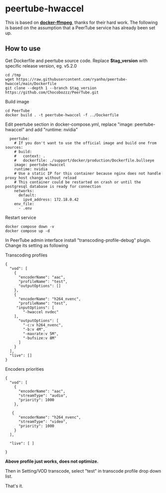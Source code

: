 

# peertube-hwaccel
This is based on **[docker-ffmpeg](https://github.com/linuxserver/docker-ffmpeg)**, thanks for their hard work. The following is based on the assumption that a PeerTube service has already been set up.

## How to use

Get Dockerfile and peertube source code. Replace **$tag_version** with specific release version, eg. v5.2.0

    cd /tmp
    wget https://raw.githubusercontent.com/ryanho/peertube-hwaccel/main/Dockerfile
    git clone --depth 1 --branch $tag_version https://github.com/Chocobozzz/PeerTube.git

Build image

    cd PeerTube
    docker build . -t peertube-hwaccel -f ../Dockerfile

Edit peertube section in docker-compose.yml, replace "image: peertube-hwaccel" and add "runtime: nvidia"

      peertube:
        # If you don't want to use the official image and build one from sources:
        # build:
        #   context: .
        #   dockerfile: ./support/docker/production/Dockerfile.bullseye
        image: peertube-hwaccel
        runtime: nvidia
        # Use a static IP for this container because nginx does not handle proxy host change without reload
        # This container could be restarted on crash or until the postgresql database is ready for connection
        networks:
          default:
            ipv4_address: 172.18.0.42
        env_file:
          - .env

Restart service

    docker compose down -v
    docker compose up -d


In PeerTube admin interface install "transcoding-profile-debug" plugin. Change its setting as following

Transcoding profiles

    {
      "vod": [
        {
          "encoderName": "aac",
          "profileName": "test",
          "outputOptions": []
        },
        {
          "encoderName": "h264_nvenc",
          "profileName": "test",
         "inputOptions": [
            "-hwaccel nvdec"
        ],
          "outputOptions": [
            "-c:v h264_nvenc",
            "-b:v 4M", 
            "-maxrate:v 5M", 
            "-bufsize:v 8M"
          ]
        }
      ],
      "live": []
    }


Encoders priorities

    {
      "vod": [
        {
          "encoderName": "aac",
          "streamType": "audio",
          "priority": 1000
        },
    
       {
          "encoderName": "h264_nvenc",
          "streamType": "video",
          "priority": 1000
        }
      ],
    
      "live": [ ]
    
    }

**Above profile just works, does not optimize.**

Then in Setting/VOD transcode, select "test" in transcode profile drop down list.

That's it.
